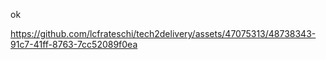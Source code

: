 ok


https://github.com/lcfrateschi/tech2delivery/assets/47075313/48738343-91c7-41ff-8763-7cc52089f0ea

